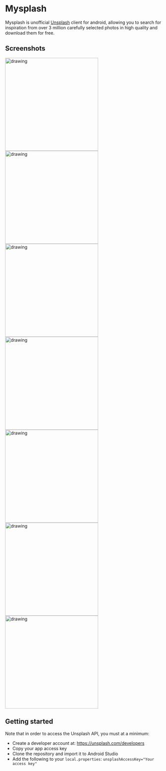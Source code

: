 # Mysplash

Mysplash is unofficial [Unsplash](https://unsplash.com/) client for android,
allowing you to search for inspiration from over 3 million
carefully selected photos in high quality and
download them for free.

## Screenshots

<img src="Screenshots/Editorial.jpg" alt="drawing" width="300"/>
<img src="Screenshots/Topics.jpg" alt="drawing" width="300"/>
<img src="Screenshots/PhotoInfo1.jpg" alt="drawing" width="300"/>
<img src="Screenshots/User.jpg" alt="drawing" width="300"/>
<img src="Screenshots/Search.jpg" alt="drawing" width="300"/>
<img src="Screenshots/Collections.jpg" alt="drawing" width="300"/>
<img src="Screenshots/CollectionView.jpg" alt="drawing" width="300"/>

## Getting started

Note that in order to access the Unsplash API,
you must at a minimum:

* Create a developer account at: https://unsplash.com/developers
* Copy your app access key
* Clone the repository and import it to Android Studio
* Add the following to your `local.properties`:
 `unsplashAccessKey="Your access key"`
